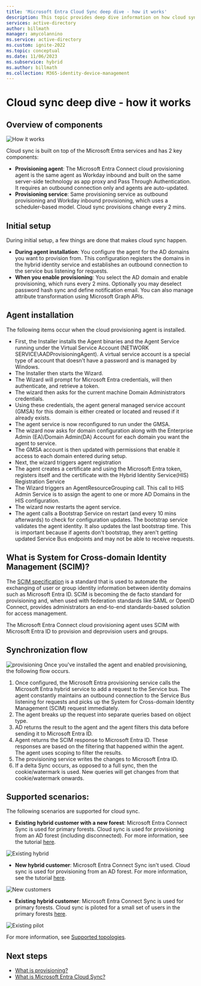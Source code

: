 ```yaml
---
title: 'Microsoft Entra Cloud Sync deep dive - how it works'
description: This topic provides deep dive information on how cloud sync works.
services: active-directory
author: billmath
manager: amycolannino
ms.service: active-directory
ms.custom: ignite-2022
ms.topic: conceptual
ms.date: 11/06/2023
ms.subservice: hybrid
ms.author: billmath
ms.collection: M365-identity-device-management
---
```


# Cloud sync deep dive - how it works

## Overview of components

![How it works](media/concept-how-it-works/how-1.png)

Cloud sync is built on top of the Microsoft Entra services and has 2 key components:

- **Provisioning agent**: The Microsoft Entra Connect cloud provisioning agent is the same agent as Workday inbound and built on the same server-side technology as app proxy and Pass Through Authentication. It requires an outbound connection only and agents are auto-updated. 
- **Provisioning service**: Same provisioning service as outbound provisioning and Workday inbound provisioning, which uses a scheduler-based model. Cloud sync provisions change every 2 mins.


## Initial setup
During initial setup, a few things are done that makes cloud sync happen. 

- **During agent installation**: You configure the agent for the AD domains you want to provision from.  This configuration registers the domains in the hybrid identity service and establishes an outbound connection to the service bus listening for requests.
- **When you enable provisioning**: You select the AD domain and enable provisioning, which runs every 2 mins. Optionally you may deselect password hash sync and define notification email. You can also manage attribute transformation using Microsoft Graph APIs.


## Agent installation
The following items occur when the cloud provisioning agent is installed.

- First, the Installer installs the Agent binaries and the Agent Service running under the Virtual Service Account (NETWORK SERVICE\AADProvisioningAgent).  A virtual service account is a special type of account that doesn't have a password and is managed by Windows.
- The Installer then starts the Wizard.
- The Wizard will prompt for Microsoft Entra credentials, will then authenticate, and retrieve a token.
- The wizard then asks for the current machine Domain Administrators credentials.
- Using these credentials, the agent general managed service account (GMSA) for this domain is either created or located and reused if it already exists.
- The agent service is now reconfigured to run under the GMSA.
- The wizard now asks for domain configuration along with the Enterprise Admin (EA)/Domain Admin(DA) Account for each domain you want the agent to service.
- The GMSA account is then updated with permissions that enable it access to each domain entered during setup.
- Next, the wizard triggers agent registration
- The agent creates a certificate and using the Microsoft Entra token, registers itself and the certificate with the Hybrid Identity Service(HIS) Registration Service
- The Wizard triggers an AgentResourceGrouping call. This call to HIS Admin Service is to assign the agent to one or more AD Domains in the HIS configuration.
- The wizard now restarts the agent service.
- The agent calls a Bootstrap Service on restart (and every 10 mins afterwards) to check for configuration updates.  The bootstrap service validates the agent identity.  It also updates the last bootstrap time.  This is important because if agents don't bootstrap, they aren't getting updated Service Bus endpoints and may not be able to receive requests. 


## What is System for Cross-domain Identity Management (SCIM)?

The [SCIM specification](https://tools.ietf.org/html/draft-scim-core-schema-01) is a standard that is used to automate the exchanging of user or group identity information between identity domains such as Microsoft Entra ID. SCIM is becoming the de facto standard for provisioning and, when used with federation standards like SAML or OpenID Connect, provides administrators an end-to-end standards-based solution for access management.

The Microsoft Entra Connect cloud provisioning agent uses SCIM with Microsoft Entra ID to provision and deprovision users and groups.

## Synchronization flow
![provisioning](media/concept-how-it-works/provisioning-4.png)
Once you've installed the agent and enabled provisioning, the following flow occurs.

1.  Once configured, the Microsoft Entra provisioning service calls the Microsoft Entra hybrid service to add a request to the Service bus. The agent constantly maintains an outbound connection to the Service Bus listening for requests and picks up the System for Cross-domain Identity Management (SCIM) request immediately. 
2.  The agent breaks up the request into separate queries based on object type. 
3.  AD returns the result to the agent and the agent filters this data before sending it to Microsoft Entra ID.  
4.  Agent returns the SCIM response to Microsoft Entra ID.  These responses are based on the filtering that happened within the agent.  The agent uses scoping to filter the results. 
5.  The provisioning service writes the changes to Microsoft Entra ID.
6.  If a delta Sync occurs, as opposed to a full sync, then the cookie/watermark is used. New queries will get changes from that cookie/watermark onwards.

## Supported scenarios:
The following scenarios are supported for cloud sync.


- **Existing hybrid customer with a new forest**: Microsoft Entra Connect Sync is used for primary forests. Cloud sync is used for provisioning from an AD forest (including disconnected). For more information, see the tutorial [here](tutorial-existing-forest.md).

 ![Existing hybrid](media/tutorial-existing-forest/existing-forest-new-forest-2.png)
- **New hybrid customer**:      Microsoft Entra Connect Sync isn't used. Cloud sync is used for provisioning from an AD forest.  For more information, see the tutorial [here](tutorial-single-forest.md).
 
 ![New customers](media/tutorial-single-forest/diagram-2.png)

- **Existing hybrid customer**: Microsoft Entra Connect Sync is used for primary forests. Cloud sync is piloted for a small set of users in the primary forests [here](tutorial-existing-forest.md).

 ![Existing pilot](media/tutorial-migrate-aadc-aadccp/diagram-2.png)

For more information, see [Supported topologies](plan-cloud-sync-topologies.md).



## Next steps 

- [What is provisioning?](../what-is-provisioning.md)
- [What is Microsoft Entra Cloud Sync?](what-is-cloud-sync.md)
